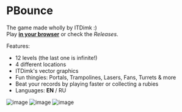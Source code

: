 # PBounce

The game made wholly by ITDimk :) \
Play **[in your browser](https://p-bounce.web.app/)** or check the *Releases*.

Features:
- 12 levels (the last one is infinite!)
- 4 different locations
- ITDimk's vector graphics
- Fun thingies: Portals, Trampolines, Lasers, Fans, Turrets & more
- Beat your records by playing faster or collecting a rubies
- Languages: **EN** / RU


![image](https://user-images.githubusercontent.com/24206455/184821289-36e2679f-b983-43bc-86fa-0136c13bf8b3.png)
![image](https://user-images.githubusercontent.com/24206455/184821674-fa33a4c3-045c-4013-94e6-18dee807dd33.png)
![image](https://user-images.githubusercontent.com/24206455/184823283-32038b1b-d22f-4b3f-8756-aad2a2a25b62.png)


